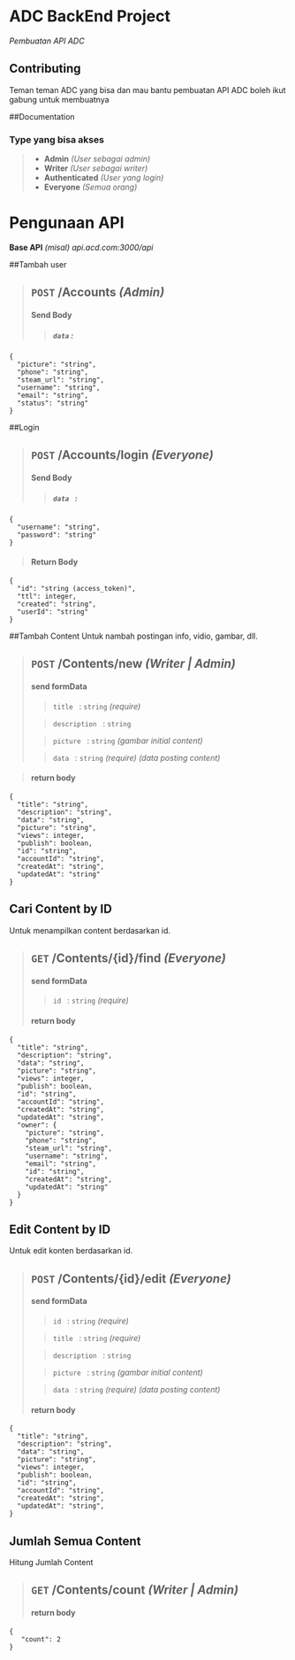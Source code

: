 # ADC BackEnd Project
*Pembuatan API ADC*

## Contributing
Teman teman ADC yang bisa dan mau bantu pembuatan API ADC boleh ikut gabung untuk membuatnya

##Documentation

### Type yang bisa akses 

> - **Admin** *(User sebagai admin)*
> - **Writer** *(User sebagai writer)*
> - **Authenticated** *(User yang login)*
> - **Everyone** *(Semua orang)*

# Pengunaan API
**Base API** *(misal) api.acd.com:3000/api*

##Tambah user
>## **`POST`** /Accounts  *(Admin)*
>#### Send Body
>>##### `data` :
	{
      "picture": "string",
      "phone": "string",
      "steam_url": "string",
      "username": "string",
      "email": "string",
      "status": "string"
    }

##Login
>## **`POST`** /Accounts/login *(Everyone)*
>#### Send Body
>>##### `data ` :
	{
      "username": "string",
      "password": "string"
    }
>#### Return Body
    {
      "id": "string (access_token)",
      "ttl": integer,
      "created": "string",
      "userId": "string"
    }

##Tambah Content
Untuk nambah postingan info, vidio, gambar, dll.
>## **`POST`** /Contents/new  *(Writer | Admin)*
>#### send formData
>> `title ` : `string` *(require)*
>
>> `description ` : `string`
>
>> `picture ` : `string` *(gambar initial content)*
>
>> `data ` : `string` *(require)* *(data posting content)*
	
>#### return body
    {
	  "title": "string",
	  "description": "string",
	  "data": "string",
	  "picture": "string",
	  "views": integer,
	  "publish": boolean,
	  "id": "string",
	  "accountId": "string",
	  "createdAt": "string",
	  "updatedAt": "string"
	}  

## Cari Content by ID
Untuk menampilkan content berdasarkan id.
>## **`GET`** /Contents/{id}/find  *(Everyone)*
>#### send formData
>> `id ` : `string` *(require)*	
>#### return body
    {
      "title": "string",
      "description": "string",
      "data": "string",
      "picture": "string",
      "views": integer,
      "publish": boolean,
      "id": "string",
      "accountId": "string",
      "createdAt": "string",
      "updatedAt": "string",
      "owner": {
	    "picture": "string",
	    "phone": "string",
	    "steam_url": "string",
	    "username": "string",
	    "email": "string",
	    "id": "string",
	    "createdAt": "string",
	    "updatedAt": "string"
      }
    }

## Edit Content by ID
Untuk edit konten berdasarkan id.
>## **`POST`** /Contents/{id}/edit  *(Everyone)*
>#### send formData
>> `id ` : `string` *(require)*
>
>> `title ` : `string` *(require)*
>
>> `description ` : `string`
>
>> `picture ` : `string` *(gambar initial content)*
>
>> `data ` : `string` *(require)* *(data posting content)*
>#### return body
    {
      "title": "string",
      "description": "string",
      "data": "string",
      "picture": "string",
      "views": integer,
      "publish": boolean,
      "id": "string",
      "accountId": "string",
      "createdAt": "string",
      "updatedAt": "string",
    }

## Jumlah Semua Content
Hitung Jumlah Content
>## **`GET`** /Contents/count  *(Writer | Admin)*
>#### return body
    {
  	   "count": 2
    }







